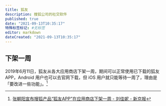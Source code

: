 ```yaml
---
title: 狐友
description: 搜狐公司的社交软件
published: true
date: "2021-09-13T10:35:17"
特殊标签标记: #无标签
editor: markdown
dateCreated: "2021-09-13T10:35:17"
---
```


## 下架一周

2019年6月11日，狐友从各大应用商店下架一周，期间可以正常使用已下载的狐友 APP，Android 用户也可以去官网下载，但 iOS 用户就只能等待一周了，理由是「要改进一些功能」。[^114988]

[^114988]: [张朝阳宣布搜狐产品“狐友APP”在应用商店下架一周 - 刘佳妮 - 新京报](https://web.archive.org/web/20210912160011/https://www.sohu.com/a/319964108_114988)
